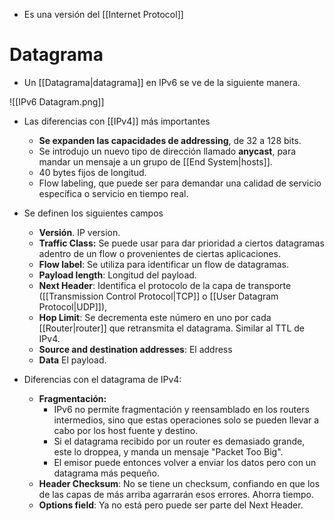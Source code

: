 - Es una versión del [[Internet Protocol]]

# Datagrama

- Un [[Datagrama|datagrama]] en IPv6 se ve de la siguiente manera.

![[IPv6 Datagram.png]]

- Las diferencias con [[IPv4]] más importantes
	- **Se expanden las capacidades de addressing**, de 32 a 128 bits.
	- Se introdujo un nuevo tipo de dirección llamado **anycast**, para mandar un mensaje a un grupo de [[End System|hosts]].
	- 40 bytes fijos de longitud.
	- Flow labeling, que puede ser para demandar una calidad de servicio específica o servicio en tiempo real.

- Se definen los siguientes campos
	- **Versión**. IP version.
	- **Traffic Class:** Se puede usar para dar prioridad a ciertos datagramas adentro de un flow o provenientes de ciertas aplicaciones.
	- **Flow label**: Se utiliza para identificar un flow de datagramas.
	- **Payload length**: Longitud del payload.
	- **Next Header**: Identifica el protocolo de la capa de transporte ([[Transmission Control Protocol|TCP]] o [[User Datagram Protocol|UDP]]),
	- **Hop Limit**: Se decrementa este número en uno por cada [[Router|router]] que retransmita el datagrama. Similar al TTL de IPv4.
	- **Source and destination addresses**: El address
	- **Data** El payload.

- Diferencias con el datagrama de IPv4:
	- **Fragmentación:** 
		- IPv6 no permite fragmentación y reensamblado en los routers intermedios, sino que estas operaciones solo se pueden llevar a cabo por los host fuente y destino.
		- Si el datagrama recibido por un router es demasiado grande, este lo droppea, y manda un mensaje "Packet Too Big".
		- El emisor puede entonces volver a enviar los datos pero con un datagrama más pequeño.
	- **Header Checksum**:  No se tiene un checksum, confiando en que los de las capas de más arriba agarrarán esos errores. Ahorra tiempo.
	- **Options field**: Ya no está pero puede ser parte del Next Header.